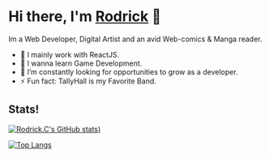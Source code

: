 # Hi there, I'm [Rodrick](https://rodrickc.crd.co/) 👋
Im a Web Developer, Digital Artist and an avid Web-comics & Manga reader.
- 🔭 I mainly work with ReactJS.
- 🌱 I wanna learn Game Development.
- 🤔 I’m constantly looking for opportunities to grow as a developer.
- ⚡ Fun fact: TallyHall is my Favorite Band.

## Stats!
 [![Rodrick.C's GitHub stats](https://github-readme-stats.vercel.app/api?username=Rodrick-alt&theme=tokyonight))](https://github.com/Rodrick-alt/github-readme-stats)
 
 [![Top Langs](https://github-readme-stats.vercel.app/api/top-langs/?username=Rodrick-alt&theme=tokyonight&layout=compact)](https://github.com/anuraghazra/github-readme-stats)
